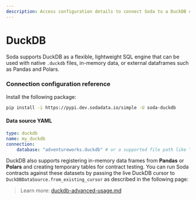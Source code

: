 ```yaml
---
description: Access configuration details to connect Soda to a DuckDB data source.
---
```


# DuckDB

Soda supports DuckDB as a flexible, lightweight SQL engine that can be used with native `.duckdb` files, in-memory data, or external dataframes such as Pandas and Polars.

### Connection configuration reference

Install the following package:

```bash
pip install -i https://pypi.dev.sodadata.io/simple -U soda-duckdb
```

#### Data source YAML

```yaml
type: duckdb 
name: my_duckdb
connection: 
    database: "adventureworks.duckdb" # or a supported file path like "dim_employee.parquet"
```

DuckDB also supports registering in-memory data frames from **Pandas** or **Polars** and creating temporary tables for contract testing. You can run Soda contracts against these datasets by passing the live DuckDB cursor to `DuckDBDataSource.from_existing_cursor` as described in the following page:

> Learn more: [duckdb-advanced-usage.md](duckdb-advanced-usage.md "mention")
